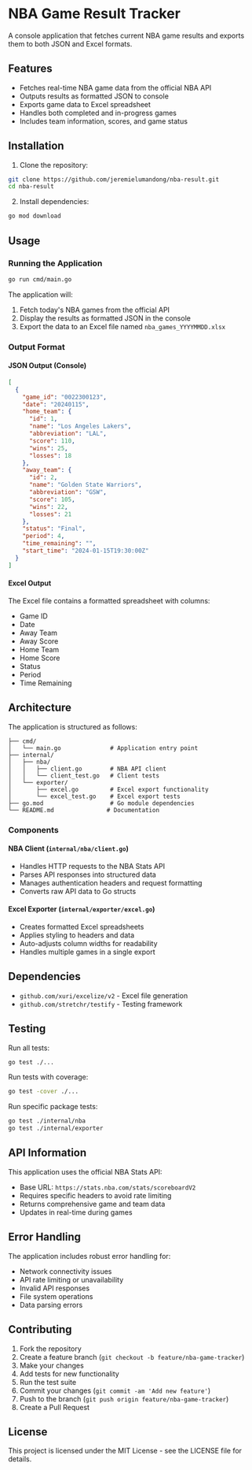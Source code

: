 # NBA Game Result Tracker

A console application that fetches current NBA game results and exports them to both JSON and Excel formats.

## Features

- Fetches real-time NBA game data from the official NBA API
- Outputs results as formatted JSON to console
- Exports game data to Excel spreadsheet
- Handles both completed and in-progress games
- Includes team information, scores, and game status

## Installation

1. Clone the repository:
```bash
git clone https://github.com/jeremielumandong/nba-result.git
cd nba-result
```

2. Install dependencies:
```bash
go mod download
```

## Usage

### Running the Application

```bash
go run cmd/main.go
```

The application will:
1. Fetch today's NBA games from the official API
2. Display the results as formatted JSON in the console
3. Export the data to an Excel file named `nba_games_YYYYMMDD.xlsx`

### Output Format

#### JSON Output (Console)
```json
[
  {
    "game_id": "0022300123",
    "date": "20240115",
    "home_team": {
      "id": 1,
      "name": "Los Angeles Lakers",
      "abbreviation": "LAL",
      "score": 110,
      "wins": 25,
      "losses": 18
    },
    "away_team": {
      "id": 2,
      "name": "Golden State Warriors", 
      "abbreviation": "GSW",
      "score": 105,
      "wins": 22,
      "losses": 21
    },
    "status": "Final",
    "period": 4,
    "time_remaining": "",
    "start_time": "2024-01-15T19:30:00Z"
  }
]
```

#### Excel Output
The Excel file contains a formatted spreadsheet with columns:
- Game ID
- Date
- Away Team
- Away Score  
- Home Team
- Home Score
- Status
- Period
- Time Remaining

## Architecture

The application is structured as follows:

```
├── cmd/
│   └── main.go              # Application entry point
├── internal/
│   ├── nba/
│   │   ├── client.go        # NBA API client
│   │   └── client_test.go   # Client tests
│   └── exporter/
│       ├── excel.go         # Excel export functionality
│       └── excel_test.go    # Excel export tests
├── go.mod                   # Go module dependencies
└── README.md               # Documentation
```

### Components

#### NBA Client (`internal/nba/client.go`)
- Handles HTTP requests to the NBA Stats API
- Parses API responses into structured data
- Manages authentication headers and request formatting
- Converts raw API data to Go structs

#### Excel Exporter (`internal/exporter/excel.go`)
- Creates formatted Excel spreadsheets
- Applies styling to headers and data
- Auto-adjusts column widths for readability
- Handles multiple games in a single export

## Dependencies

- `github.com/xuri/excelize/v2` - Excel file generation
- `github.com/stretchr/testify` - Testing framework

## Testing

Run all tests:
```bash
go test ./...
```

Run tests with coverage:
```bash
go test -cover ./...
```

Run specific package tests:
```bash
go test ./internal/nba
go test ./internal/exporter
```

## API Information

This application uses the official NBA Stats API:
- Base URL: `https://stats.nba.com/stats/scoreboardV2`
- Requires specific headers to avoid rate limiting
- Returns comprehensive game and team data
- Updates in real-time during games

## Error Handling

The application includes robust error handling for:
- Network connectivity issues
- API rate limiting or unavailability
- Invalid API responses
- File system operations
- Data parsing errors

## Contributing

1. Fork the repository
2. Create a feature branch (`git checkout -b feature/nba-game-tracker`)
3. Make your changes
4. Add tests for new functionality
5. Run the test suite
6. Commit your changes (`git commit -am 'Add new feature'`)
7. Push to the branch (`git push origin feature/nba-game-tracker`)
8. Create a Pull Request

## License

This project is licensed under the MIT License - see the LICENSE file for details.
